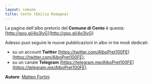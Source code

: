 ```yaml
---
layout: comune
title: Cento (Emilia Romagna)
---
```


La pagina dell'albo pretorio del **Comune di Cento** è questa: [http://goo.gl/4o3lvG](http://goo.gl/4o3lvG)

Adesso puoi seguire le nuove pubblicazioni in albo in tre modi dedicati:

* su un account **Twitter** [https://twitter.com/AlboPret100FE](https://twitter.com/AlboPret100FE);
* su un canale **Telegram** [https://telegram.me/AlboPret100FE](https://telegram.me/AlboPret100FE).


**Autore**: [Matteo Fortini](https://twitter.com/matt_fortini)
